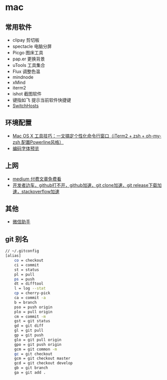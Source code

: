 # mac

## 常用软件

- clipay 剪切板
- spectacle 电脑分屏
- Picgo 图床工具
- pap.er 更换背景
- uTools 工具集合
- Flux 调整色温
- mindnode
- xMind
- iterm2
- ishot 截图软件
- 键指如飞 提示当前软件快捷键
- [SwitchHosts](https://oldj.github.io/SwitchHosts/)

## 环境配置

- [Mac OS X 工具技巧：一文搞定个性化命令行窗口（iTerm2 + zsh + oh-my-zsh 配置Powerline风格）](https://blog.csdn.net/mickjoust/article/details/82289497)
- [编码字体预览](https://www.programmingfonts.org/)

## 上网

- [medium 付费文章免费看](https://www.jianshu.com/p/e61ac8aecae8)
- [开发者边车，github打不开，github加速，git clone加速，git release下载加速，stackoverflow加速](https://github.com/docmirror/dev-sidecar)

## 其他

- [微信助手](https://github.com/lmk123/oh-my-wechat)

## git 别名

```bash
// ~/.gitconfig
[alias]
    co = checkout
    ci = commit
    st = status
    pl = pull
    ps = push
    dt = difftool
    l = log --stat
    cp = cherry-pick
    ca = commit -a
    b = branch
    pso = push origin
    plo = pull origin
    cm = commit -m
    gst = git status
    gd = git diff
    gl = git pull
    gp = git push
    glo = git pull origin
    gpo = git push origin
    gcm = git common -m
    gc = git checkout
    gcm = git checkout master
    gcd = git checkout develop
    gb = git branch
    ga = git add .

```